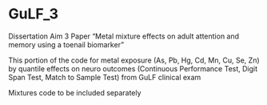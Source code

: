 # GuLF_3
Dissertation Aim 3 Paper
“Metal mixture effects on adult attention and memory using a toenail biomarker”

This portion of the code for metal exposure (As, Pb, Hg, Cd, Mn, Cu, Se, Zn) by quantile effects on neuro outcomes (Continuous Performance Test, Digit Span Test, Match to Sample Test) from GuLF clinical exam

Mixtures code to be included separately